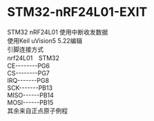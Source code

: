 # STM32-nRF24L01-EXIT
STM32 nRF24L01 使用中断收发数据<br>
使用Keil uVision5 5.22编辑<br>
引脚连接方式<br>
nrf24L01　STM32<br>
CE--------PG6<br>
CS--------PG7<br>
IRQ-------PG8<br>
SCK-------PB13<br>
MISO------PB14<br>
MOSI------PB15<br>
其余来自正点原子例程<br>
